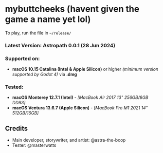 # mybuttcheeks (havent given the game a name yet lol)

To play, run the file in `~/release/`

### Latest Version: **Astropath 0.0.1** (28 Jun 2024)

### Supported on: 
- **macOS 10.15 Catalina (Intel & Apple Silicon)** or higher *(minimum version supported by Godot 4)* via **.dmg**

### Tested: 
- **macOS Monterey 12.7.1 (Intel)** - *[MacBook Air 2017 13" 256GB/8GB DDR3]*
- **macOS Ventura 13.6.7 (Apple Silicon)** - *[MacBook Pro M1 2021 14" 512GB/16GB]*



## Credits
- Main developer, storywriter, and artist: @astra-the-boop
- Tester: @masterwatts
